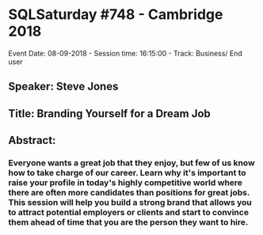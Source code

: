 # SQLSaturday #748 - Cambridge 2018
Event Date: 08-09-2018 - Session time: 16:15:00 - Track: Business/ End user
## Speaker: Steve Jones
## Title: Branding Yourself for a Dream Job
## Abstract:
### Everyone wants a great job that they enjoy, but few of us know how to take charge of our career. Learn why it's important to raise your profile in today's highly competitive world where there are often more candidates than positions for great jobs. This session will help you build a strong brand that allows you to attract potential employers or clients and start to convince them ahead of time that you are the person they want to hire.
